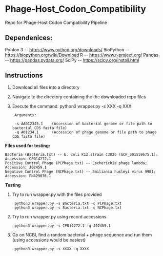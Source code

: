 # Phage-Host_Codon_Compatibility
Repo for Phage-Host Codon Compatibility Pipeline

## Dependenices:
Pyhton 3 -- https://www.python.org/downloads/
BioPython -- https://biopython.org/wiki/Download
R -- https://www.r-project.org/
Pandas -- https://pandas.pydata.org/
SciPy -- https://scipy.org/install.html

## **Instructions**

1. Download all files into a directory

2. Navigate to the directory containing the the downloaded repo files

3. Execute the command: python3 wrapper.py -s XXX -q XXX
        
        Arguments:
        
        -s AA012345.1    (Accession of bacterial genome or file path to bacterial CDS fasta file)
        -q A01234.1      (Accession of phage genome or file path to phage CDS fasta file)


**Files used for testing:**
    
    Bacteria (Bacteria.txt) -- E. coli K12 strain C3026 (GCF_001559675.1); Accession: CP014272.1
    Positive Control Phage (PCPhage.txt) -- Escherichia phage lambda; Accession: J02459.1
    Negative Control Phage (NCPhage.txt) -- Emiliania huxleyi virus 99B1; Accession: FN429076.1


**Testing**

1) Try to run wrapper.py with the files provided 

        python3 wrapper.py -s Bacteria.txt -q PCPhage.txt
        python3 wrapper.py -s Bacteria.txt -q NCPhage.txt

2) Try to run wrapper.py using record accessions

        python3 wrapper.py -s CP014272.1 -q J02459.1

3) Go on NCBI, find a random bacterial + phage sequence and run them (using accessions would be easiest)

        python3 wrapper.py -s XXXX -q XXXX
